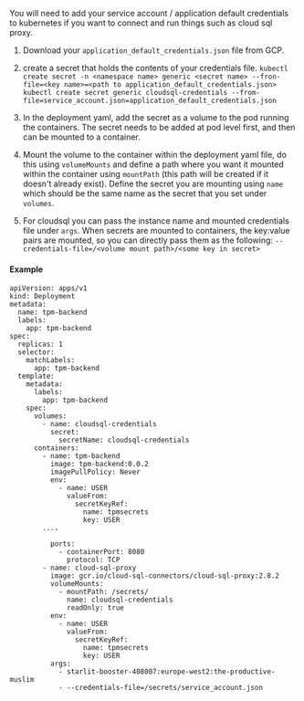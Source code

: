 You will need to add your service account / application default credentials to kubernetes if you want to connect and run things such as cloud sql proxy.

1. Download your `application_default_credentials.json` file from GCP.

2. create a secret that holds the contents of your credentials file.
   `kubectl create secret -n <namespace name> generic <secret name> --fron-file=<key name>=<path to application_default_credentials.json>`
   `kubectl create secret generic cloudsql-credentials --from-file=service_account.json=application_default_credentials.json`

3. In the deployment yaml, add the secret as a volume to the pod running the containers. The secret needs to be added at pod level first, and then can be mounted to a container.

4. Mount the volume to the container within the deployment yaml file, do this using `volumeMounts` and define a path where you want it mounted within the container using `mountPath` (this path will be created if it doesn't already exist). Define the secret you are mounting using `name` which should be the same name as the secret that you set under `volumes`.

5. For cloudsql you can pass the instance name and mounted credentials file under `args`. When secrets are mounted to containers, the key:value pairs are mounted, so you can directly pass them as the following:
   `--credentials-file=/<volume mount path>/<some key in secret>`

#### Example

```
apiVersion: apps/v1
kind: Deployment
metadata:
  name: tpm-backend
  labels:
    app: tpm-backend
spec:
  replicas: 1
  selector:
    matchLabels:
      app: tpm-backend
  template:
    metadata:
      labels:
        app: tpm-backend
    spec:
      volumes:
        - name: cloudsql-credentials
          secret:
            secretName: cloudsql-credentials
      containers:
        - name: tpm-backend
          image: tpm-backend:0.0.2
          imagePullPolicy: Never
          env:
            - name: USER
              valueFrom:
                secretKeyRef:
                  name: tpmsecrets
                  key: USER
        ....

          ports:
            - containerPort: 8080
              protocol: TCP
        - name: cloud-sql-proxy
          image: gcr.io/cloud-sql-connectors/cloud-sql-proxy:2.8.2
          volumeMounts:
            - mountPath: /secrets/
              name: cloudsql-credentials
              readOnly: true
          env:
            - name: USER
              valueFrom:
                secretKeyRef:
                  name: tpmsecrets
                  key: USER
          args:
            - starlit-booster-408007:europe-west2:the-productive-muslim
            - --credentials-file=/secrets/service_account.json
```
